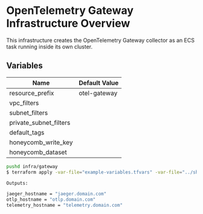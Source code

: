 # OpenTelemetry Gateway Infrastructure Overview

This infrastructure creates the OpenTelemetry Gateway collector as an ECS task running inside its own cluster.

## Variables

|Name|Default Value|
|-|-|
|resource_prefix|otel-gateway|
|vpc_filters||
|subnet_filters||
|private_subnet_filters||
|default_tags||
|honeycomb_write_key||
|honeycomb_dataset||

```bash
pushd infra/gateway
$ terraform apply -var-file="example-variables.tfvars" -var-file="../shared-example-variables.tfvars"

Outputs:

jaeger_hostname = "jaeger.domain.com"
otlp_hostname = "otlp.domain.com"
telemetry_hostname = "telemetry.domain.com"
```